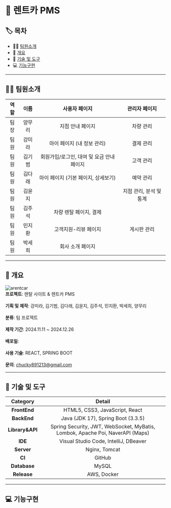 # 🚗 렌트카 PMS

## 🏷 목차

- 👩‍💻 [팀원소개](#👨‍💻팀원소개)
- 📃 [개요](#개요)
- 🔧 [기술 및 도구](#기술-및-도구)
- 💻 [기능구현](#기능구현)

---

## 👨‍💻 팀원소개

| 역할     | 이름  | 사용자 페이지                  | 관리자 페이지        |
| :------: | :---: | :--------------------------: | :----------------: |
| 팀장 | 양무리 | 지점 안내 페이지               | 차량 관리          |
| 팀원 | 강미라 | 마이 페이지 (내 정보 관리)         | 결제 관리          |
| 팀원 | 김기범 | 회원가입/로그인, 대여 및 요금 안내 페이지 | 고객 관리          |
| 팀원 | 김다래 | 마이 페이지 (기본 페이지, 상세보기)    | 예약 관리          |
| 팀원 | 김윤지 |                          | 지점 관리, 분석 및 통계 |
| 팀원 | 김주석 | 차량 렌탈 페이지, 결제           |                |
| 팀원 | 민지환 | 고객지원-리뷰 페이지              | 게시판 관리         |
| 팀원 | 박세희 | 회사 소개 페이지               |                |

---

## 📃 개요
![arentcar](https://github.com/user-attachments/assets/f03b8144-2b5a-42ef-9a38-a82fe16b26a6)<br/>
**프로젝트**: 렌탈 사이트 & 렌트카 PMS<br/><br/>
**기획 및 제작**: 강미라, 김기범, 김다래, 김윤지, 김주석, 민지환, 박세희, 양무리<br/><br/>
**분류**: 팀 프로젝트<br/><br/>
**제작 기간**: 2024.11.11 \~ 2024.12.26<br/><br/>
**배포일**: <br/><br/>
**사용 기술**: REACT, SPRING BOOT<br/><br/>
**문의**: [chucky891213@gmail.com](mailto\:chucky891213@gmail.com)

---

## 🔧 기술 및 도구

| **Category**     | **Detail**                                                                                    |
| :----------: | :-----------------------------------------------------------------------------------------: |
| **FrontEnd**   | HTML5, CSS3, JavaScript, React                                                            |
| **BackEnd**     | Java (JDK 17), Spring Boot (3.3.5)                                                        |
| **Library&API**  | Spring Security, JWT, WebSocket, MyBatis, Lombok, Apache Poi, NaverAPI (Maps) |
| **IDE**    | Visual Studio Code, IntelliJ, DBeaver                                                     |
| **Server**     | Nginx, Tomcat                                                                             |
| **CI**  | GitHub                                                                                    |
| **Database** | MySQL                                                                                     |
| **Release**     | AWS, Docker                                                                               |

---

## 💻 기능구현

